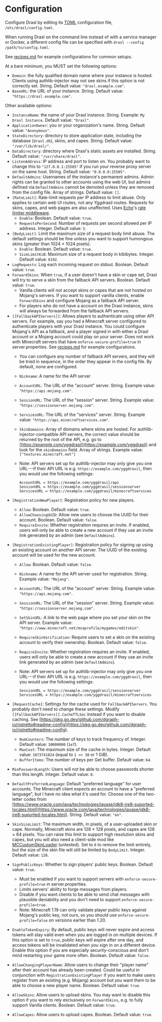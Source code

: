 # Configuration

Configure Drasl by editing its [TOML](https://toml.io/en/) configuration file, `/etc/drasl/config.toml`.

When running Drasl on the command line instead of with a service manager or Docker, a different config file can be specified with `drasl --config /path/to/config.toml`.

See [recipes.md](recipes.md) for example configurations for common setups.

At a bare minimum, you MUST set the following options:

- `Domain`: the fully qualified domain name where your instance is hosted. Clients using authlib-injector may not see skins if this option is not correctly set. String. Default value: `"drasl.example.com"`.
- `BaseURL`: the URL of your instance. String. Default value: `"https://drasl.example.com"`.

Other available options:

- `InstanceName`: the name of your Drasl instance. String. Example: `My Drasl Instance`. Default value: `"Drasl"`.
- `ApplicationOwner`: you or your organization's name. String. Default value: `"Anonymous"`.
- `StateDirectory`: directory to store application state, including the database (`drasl.db`), skins, and capes. String. Default value: `"/var/lib/drasl/"`.
- `DataDirectory`: directory where Drasl's static assets are installed. String. Default value: `"/usr/share/drasl"`.
- `ListenAddress`: IP address and port to listen on. You probably want to change this to `"127.0.0.1:25585"` if you run your reverse proxy server on the same host. String. Default value: `"0.0.0.0:25585"`.
- `DefaultAdmins`: Usernames of the instance's permanent admins. Admin rights can be  granted to other accounts using the web UI, but admins defined via `DefaultAdmins` cannot be demoted unless they are removed from the config file. Array of strings. Default value: `[]`.
- `[RateLimit]`: Rate-limit requests per IP address to limit abuse. Only applies to certain web UI routes, not any Yggdrasil routes. Requests for skins, capes, and web pages are also unaffected. Uses [Echo](https://echo.labstack.com)'s [rate limiter middleware](https://echo.labstack.com/middleware/rate-limiter/).
    - `Enable`: Boolean. Default value: `true`.
    - `RequestsPerSecond`: Number of requests per second allowed per IP address. Integer. Default value: `5`.
- `[BodyLimit]`: Limit the maximum size of a request body limit abuse. The default settings should be fine unless you want to support humongous skins (greater than 1024 × 1024 pixels).
    - `Enable`: Boolean. Default value: `true`.
    - `SizeLimitKiB`: Maximum size of a request body in kibibytes. Integer. Default value: `8192`.
- `LogRequests`: Log each incoming request on stdout. Boolean. Default value: `true`.
- `ForwardSkins`: When `true`, if a user doesn't have a skin or cape set, Drasl will try to serve a skin from the fallback API servers. Boolean. Default value: `true`.
    - Vanilla clients will not accept skins or capes that are not hosted on Mojang's servers. If you want to support vanilla clients, enable `ForwardSkins` and configure Mojang as a fallback API server.
    - For players who do not have a account on the Drasl instance, skins will always be forwarded from the fallback API servers.
- `[[FallbackAPIServers]]`: Allows players to authenticate using other API servers. For example, say you had a Minecraft server configured to authenticate players with your Drasl instance. You could configure Mojang's API as a fallback, and a player signed in with either a Drasl account or a Mojang account could play on your server. Does not work with Minecraft servers that have `enforce-secure-profile=true` in server.properties. See [recipes.md](doc/recipes.md) for example configurations.
    - You can configure any number of fallback API servers, and they will be tried in sequence, in the order they appear in the config file. By default, none are configured.
    - `Nickname`: A name for the API server
    - `AccountURL`: The URL of the "account" server. String. Example value: `"https://api.mojang.com"`.
    - `SessionURL`: The URL of the "session" server. String. Example value: `"https://sessionserver.mojang.com"`.
    - `ServicesURL`: The URL of the "services" server. String. Example value: `"https://api.minecraftservices.com"`.
    - `SkinDomains`: Array of domains where skins are hosted. For authlib-injector-compatible API servers, the correct value should be returned by the root of the API, e.g. go to [https://example.com/yggdrasil](https://example.com/yggdrasil) and look for the `skinDomains` field. Array of strings. Example value: `["textures.minecraft.net"]`
    - Note: API servers set up for authlib-injector may only give you one URL---if their API URL is e.g. `https://example.com/yggdrasil`, then you would use the following settings:

        ```
        AccountURL = https://example.com/yggdrasil/api
        SessionURL = https://example.com/yggdrasil/sessionserver
        ServicesURL = https://example.com/yggdrasil/minecraftservices
        ```

<!-- - `[TransientLogin]`: Allow certain usernames to authenticate with a shared password, without registering. Useful for supporting bot accounts. -->
<!--     - `Allow`: Boolean. Default value: `false`. -->
<!--     - `UsernameRegex`: If a username matches this regular expression, it will be allowed to log in with the shared password. Use `".*"` to allow transient login for any username. String. Example value: `"[Bot] .*"`. -->
<!--     - `Password`: The shared password for transient login. Not restricted by `MinPasswordLength`. String. Example value: `"hunter2"`. -->
- `[RegistrationNewPlayer]`: Registration policy for new players.
    - `Allow`: Boolean. Default value: `true`.
    - `AllowChoosingUUID`: Allow new users to choose the UUID for their account. Boolean. Default value: `false`.
    - `RequireInvite`: Whether registration requires an invite. If enabled, users will only be able to create a new account if they use an invite link generated by an admin (see `DefaultAdmins`).
- `[RegistrationExistingPlayer]`: Registration policy for signing up using an existing account on another API server. The UUID of the existing account will be used for the new account.
    - `Allow`: Boolean. Default value: `false`.
    - `Nickname`: A name for the API server used for registration. String. Example value: `"Mojang"`.
    - `AccountURL`: The URL of the "account" server. String. Example value: `"https://api.mojang.com"`.
    - `SessionURL`: The URL of the "session" server. String. Example value: `"https://sessionserver.mojang.com"`.
    - `SetSkinURL`: A link to the web page where you set your skin on the API server. Example value: `"https://www.minecraft.net/msaprofile/mygames/editskin"`.
    - `RequireSkinVerification`: Require users to set a skin on the existing account to verify their ownership. Boolean. Default value: `false`.
    - `RequireInvite`: Whether registration requires an invite. If enabled, users will only be able to create a new account if they use an invite link generated by an admin (see `DefaultAdmins`).
    - Note: API servers set up for authlib-injector may only give you one URL---if their API URL is e.g. `https://example.com/yggdrasil`, then you would use the following settings:

        ```
        SessionURL = https://example.com/yggdrasil/sessionserver
        ServicesURL = https://example.com/yggdrasil/minecraftservices
        ```

- `[RequestCache]`: Settings for the cache used for `FallbackAPIServers`. You probably don't need to change these settings. Modify `[[FallbackAPIServers]].CacheTTLSec` instead if you want to disable caching. See [https://pkg.go.dev/github.com/dgraph-io/ristretto#readme-config](https://pkg.go.dev/github.com/dgraph-io/ristretto#readme-config).
    - `NumCounters`: The number of keys to track frequency of. Integer. Default value: `10000000` (`1e7`).
    - `MaxCost`: The maximum size of the cache in bytes. Integer. Default value: `1073741824` (equal to `1 << 30` or 1 GiB).
    - `BufferItems`: The number of keys per Get buffer. Default value: `64`.

- `MinPasswordLength`: Users will not be able to choose passwords shorter than this length. Integer. Default value: `8`.
- `DefaultPreferredLanguage`: Default "preferred language" for user accounts. The Minecraft client expects an account to have a "preferred language", but I have no idea what it's used for. Choose one of the two-letter codes from [https://www.oracle.com/java/technologies/javase/jdk8-jre8-suported-locales.html](https://www.oracle.com/java/technologies/javase/jdk8-jre8-suported-locales.html). String. Default value: `"en"`.
- `SkinSizeLimit`: The maximum width, in pixels, of a user-uploaded skin or cape. Normally, Minecraft skins are 128 × 128 pixels, and capes are 128 × 64 pixels. You can raise this limit to support high resolution skins and capes, but you will also need a client-side mod like [MCCustomSkinLoader](https://github.com/xfl03/MCCustomSkinLoader) (untested). Set to `0` to remove the limit entirely, but the size of the skin file will still be limited by `BodyLimit`. Integer. Default value: `128`.
- `SignPublicKeys`: Whether to sign players' public keys. Boolean. Default value: `true`.
    - Must be enabled if you want to support servers with `enforce-secure-profile=true` in server.properties.
    - Limits servers' ability to forge messages from players.
    - Disable if you want clients to be able to send chat messages with plausible deniability and you don't need to support `enforce-secure-profile=true`.
    - Note: Minecraft 1.19 can only validate player public keys against Mojang's public key, not ours, so you should use `enforce-secure-profile=false` on versions earlier than 1.20.
- `EnableTokenExpiry`: By default, public keys will never expire and access tokens will stay valid even when you are logged in on multiple devices. If this option is set to `true`, public keys will expire after one day, and access tokens will be invalidated when you sign in on a different device. Enable this option if you are especially security-conscious and don't mind restarting your game more often. Boolean. Default value: `false`.
- `AllowChangingPlayerName`: Allow users to change their "player name" after their account has already been created. Could be useful in conjunction with `RegistrationExistingPlayer` if you want to make users register from an existing (e.g. Mojang) account but you want them to be able to choose a new player name. Boolean. Default value: `true`.
- `AllowSkins`: Allow users to upload skins. You may want to disable this option if you want to rely exclusively on `ForwardSkins`, e.g. to fully support Vanilla clients. Boolean. Default value: `true`.
- `AllowCapes`: Allow users to upload capes. Boolean. Default value: `true`.
